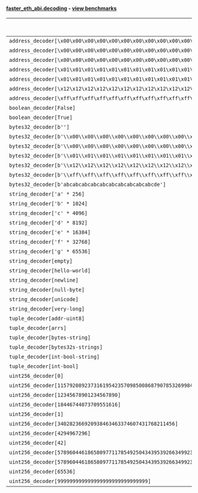 #### [faster_eth_abi.decoding](https://github.com/BobTheBuidler/faster-eth-abi/blob/master/faster_eth_abi/decoding.py) - [view benchmarks](https://github.com/BobTheBuidler/faster-eth-abi/blob/master/benchmarks/test_decoding_benchmarks.py)

| Function | Reference Mean | Faster Mean | % Change | Speedup (%) | x Faster | Faster |
|----------|---------------|-------------|----------|-------------|----------|--------|
| `address_decoder[\x00\x00\x00\x00\x00\x00\x00\x00\x00\x00\x00\x00\x00\x00\x00\x00\x00\x00\x00\x00]` | 0.0016919883869252839 | 0.0008380340616220495 | 50.47% | 101.90% | 2.02x | ✅ |
| `address_decoder[\x00\x00\x00\x00\x00\x00\x00\x00\x00\x00\x00\x00\x00\x00\x00\x00\x00\x00\x00\x01]` | 0.001681570992647273 | 0.0008378448925017119 | 50.17% | 100.70% | 2.01x | ✅ |
| `address_decoder[\x00\x00\x00\x00\x00\x00\x00\x00\x00\x00\x00\x00\x00\x00\x00\x00\x00\x00\x00\x02]` | 0.0016609443571269367 | 0.0008323991085609184 | 49.88% | 99.54% | 2.00x | ✅ |
| `address_decoder[\x01\x01\x01\x01\x01\x01\x01\x01\x01\x01\x01\x01\x01\x01\x01\x01\x01\x01\x01\x00]` | 0.0016804311124764936 | 0.0008402121409811621 | 50.00% | 100.00% | 2.00x | ✅ |
| `address_decoder[\x01\x01\x01\x01\x01\x01\x01\x01\x01\x01\x01\x01\x01\x01\x01\x01\x01\x01\x01\x01]` | 0.0016854074250470046 | 0.000837543145888042 | 50.31% | 101.23% | 2.01x | ✅ |
| `address_decoder[\x12\x12\x12\x12\x12\x12\x12\x12\x12\x12\x12\x12\x12\x12\x12\x12\x12\x12\x12\x12]` | 0.0016843808683255721 | 0.000832191380090393 | 50.59% | 102.40% | 2.02x | ✅ |
| `address_decoder[\xff\xff\xff\xff\xff\xff\xff\xff\xff\xff\xff\xff\xff\xff\xff\xff\xff\xff\xff\xff]` | 0.0016930416905289025 | 0.0008426774388298236 | 50.23% | 100.91% | 2.01x | ✅ |
| `boolean_decoder[False]` | 0.0009024142830864351 | 0.0005407300456781766 | 40.08% | 66.89% | 1.67x | ✅ |
| `boolean_decoder[True]` | 0.0009019685221365877 | 0.000544554980094947 | 39.63% | 65.63% | 1.66x | ✅ |
| `bytes32_decoder[b'']` | 0.0008826600232562267 | 0.0005358284525904813 | 39.29% | 64.73% | 1.65x | ✅ |
| `bytes32_decoder[b'\\x00\\x00\\x00\\x00\\x00\\x00\\x00\\x00\\x00\\x00\\x00\\x00\\x00\\x00\\x00\\x00']` | 0.0008886600496682461 | 0.0005333474010298599 | 39.98% | 66.62% | 1.67x | ✅ |
| `bytes32_decoder[b'\\x00\\x00\\x00\\x00\\x00\\x00\\x00\\x00\\x00\\x00\\x00\\x00\\x00\\x00\\x00\\x00\\x00\\x00\\x00\\x00\\x00\\x00\\x00\\x00\\x00\\x00\\x00\\x00\\x00\\x00\\x00\\x00']` | 0.0008881958720430961 | 0.0005346582789716553 | 39.80% | 66.12% | 1.66x | ✅ |
| `bytes32_decoder[b'\\x01\\x01\\x01\\x01\\x01\\x01\\x01\\x01\\x01\\x01\\x01\\x01\\x01\\x01\\x01\\x01\\x01\\x01\\x01\\x01\\x01\\x01\\x01\\x01\\x01\\x01\\x01\\x01\\x01\\x01\\x01\\x01']` | 0.0008816949474620466 | 0.0005352706967888892 | 39.29% | 64.72% | 1.65x | ✅ |
| `bytes32_decoder[b'\\x12\\x12\\x12\\x12\\x12\\x12\\x12\\x12\\x12\\x12\\x12\\x12\\x12\\x12\\x12\\x12\\x12\\x12\\x12\\x12\\x12\\x12\\x12\\x12\\x12\\x12\\x12\\x12\\x12\\x12\\x12\\x12']` | 0.0008833017680066578 | 0.0005318415654544975 | 39.79% | 66.08% | 1.66x | ✅ |
| `bytes32_decoder[b'\\xff\\xff\\xff\\xff\\xff\\xff\\xff\\xff\\xff\\xff\\xff\\xff\\xff\\xff\\xff\\xff\\xff\\xff\\xff\\xff\\xff\\xff\\xff\\xff\\xff\\xff\\xff\\xff\\xff\\xff\\xff\\xff']` | 0.0008819715943374985 | 0.0005353052137946116 | 39.31% | 64.76% | 1.65x | ✅ |
| `bytes32_decoder[b'abcabcabcabcabcabcabcabcabcabcde']` | 0.0008849544147496036 | 0.0005339332955039414 | 39.67% | 65.74% | 1.66x | ✅ |
| `string_decoder['a' * 256]` | 0.0014742309968895516 | 0.0009551072861393415 | 35.21% | 54.35% | 1.54x | ✅ |
| `string_decoder['b' * 1024]` | 0.0015249129855311393 | 0.0009918451819139913 | 34.96% | 53.75% | 1.54x | ✅ |
| `string_decoder['c' * 4096]` | 0.0015536299632714237 | 0.0010277077100991046 | 33.85% | 51.17% | 1.51x | ✅ |
| `string_decoder['d' * 8192]` | 0.0016327465000007034 | 0.0010994730406769712 | 32.66% | 48.50% | 1.49x | ✅ |
| `string_decoder['e' * 16384]` | 0.0017794198326997268 | 0.001180469276884535 | 33.66% | 50.74% | 1.51x | ✅ |
| `string_decoder['f' * 32768]` | 0.0019298028717950426 | 0.0013588970751804502 | 29.58% | 42.01% | 1.42x | ✅ |
| `string_decoder['g' * 65536]` | 0.0023937926253133407 | 0.0022993855130697353 | 3.94% | 4.11% | 1.04x | ✅ |
| `string_decoder[empty]` | 0.001463511303177978 | 0.000947401525123869 | 35.27% | 54.48% | 1.54x | ✅ |
| `string_decoder[hello-world]` | 0.001478904435856301 | 0.0009565382413432856 | 35.32% | 54.61% | 1.55x | ✅ |
| `string_decoder[newline]` | 0.0014817941551732146 | 0.0009666671545484419 | 34.76% | 53.29% | 1.53x | ✅ |
| `string_decoder[null-byte]` | 0.0014780706740179816 | 0.00095875904905021 | 35.13% | 54.16% | 1.54x | ✅ |
| `string_decoder[unicode]` | 0.001516696819196659 | 0.0009821601331226125 | 35.24% | 54.42% | 1.54x | ✅ |
| `string_decoder[very-long]` | 0.0028610864470976077 | 0.002283288810345372 | 20.20% | 25.31% | 1.25x | ✅ |
| `tuple_decoder[addr-uint8]` | 0.0021174244401787807 | 0.0011920108437072203 | 43.70% | 77.63% | 1.78x | ✅ |
| `tuple_decoder[arrs]` | 0.0026474807939606323 | 0.002234109016315877 | 15.61% | 18.50% | 1.19x | ✅ |
| `tuple_decoder[bytes-string]` | 0.00183014694520719 | 0.001278002158333733 | 30.17% | 43.20% | 1.43x | ✅ |
| `tuple_decoder[bytes32s-strings]` | 0.0036418309583396103 | 0.003044220683386526 | 16.41% | 19.63% | 1.20x | ✅ |
| `tuple_decoder[int-bool-string]` | 0.0024112160255685515 | 0.0017619196747639583 | 26.93% | 36.85% | 1.37x | ✅ |
| `tuple_decoder[int-bool]` | 0.0012860058851318886 | 0.0008928427454200156 | 30.57% | 44.03% | 1.44x | ✅ |
| `uint256_decoder[0]` | 0.0009419800231623393 | 0.0005882306998703023 | 37.55% | 60.14% | 1.60x | ✅ |
| `uint256_decoder[115792089237316195423570985008687907853269984665640564039457584007913129639935]` | 0.0009403693175545234 | 0.0005921998798226402 | 37.02% | 58.79% | 1.59x | ✅ |
| `uint256_decoder[12345678901234567890]` | 0.000940043680766705 | 0.0005882878666265371 | 37.42% | 59.79% | 1.60x | ✅ |
| `uint256_decoder[18446744073709551616]` | 0.0009370764059390735 | 0.00059291491992617 | 36.73% | 58.05% | 1.58x | ✅ |
| `uint256_decoder[1]` | 0.0009428827854275651 | 0.000590081292088556 | 37.42% | 59.79% | 1.60x | ✅ |
| `uint256_decoder[340282366920938463463374607431768211456]` | 0.0009356317815302058 | 0.0005924422095534566 | 36.68% | 57.93% | 1.58x | ✅ |
| `uint256_decoder[4294967296]` | 0.0009418352093272612 | 0.0005914594540993675 | 37.20% | 59.24% | 1.59x | ✅ |
| `uint256_decoder[42]` | 0.0009435263691080697 | 0.0005867569169782648 | 37.81% | 60.80% | 1.61x | ✅ |
| `uint256_decoder[57896044618658097711785492504343953926634992332820282019728792003956564819967]` | 0.0009418370298191919 | 0.0005900569436270067 | 37.35% | 59.62% | 1.60x | ✅ |
| `uint256_decoder[57896044618658097711785492504343953926634992332820282019728792003956564819968]` | 0.000944236345164626 | 0.00059405708990249 | 37.09% | 58.95% | 1.59x | ✅ |
| `uint256_decoder[65536]` | 0.0009457770453623351 | 0.0005849076480913156 | 38.16% | 61.70% | 1.62x | ✅ |
| `uint256_decoder[999999999999999999999999999999]` | 0.0009429661584198863 | 0.0005869102959710399 | 37.76% | 60.67% | 1.61x | ✅ |
